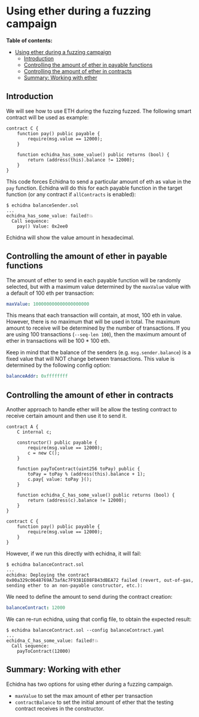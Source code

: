 # Using ether during a fuzzing campaign

**Table of contents:**

- [Using ether during a fuzzing campaign](#using-ether-during-a-fuzzing-campaign)
  - [Introduction](#introduction)
  - [Controlling the amount of ether in payable functions](#controlling-the-amount-of-ether-in-payable-functions)
  - [Controlling the amount of ether in contracts](#controlling-the-amount-of-ether-in-contracts)
  - [Summary: Working with ether](#summary-working-with-ether)

## Introduction

We will see how to use ETH during the fuzzing fuzzed. The following smart contract will be used as example:

```solidity
contract C {
    function pay() public payable {
        require(msg.value == 12000);
    }

    function echidna_has_some_value() public returns (bool) {
        return (address(this).balance != 12000);
    }
}
```

This code forces Echidna to send a particular amount of eth as value in the `pay` function.
Echidna will do this for each payable function in the target function (or any contract if `allContracts` is enabled):

```
$ echidna balanceSender.sol
...
echidna_has_some_value: failed!💥
  Call sequence:
    pay() Value: 0x2ee0
```

Echidna will show the value amount in hexadecimal.

## Controlling the amount of ether in payable functions

The amount of ether to send in each payable function will be randomly selected, but with a maximum value determined by the `maxValue` value
with a default of 100 eth per transaction:

```yaml
maxValue: 100000000000000000000
```

This means that each transaction will contain, at most, 100 eth in value. However, there is no maximum that will be used in total.
The maximum amount to receive will be determined by the number of transactions. If you are using 100 transactions (`--seq-len 100`),
then the maximum amount of ether in transactions will be 100 \* 100 eth.

Keep in mind that the balance of the senders (e.g. `msg.sender.balance`) is a fixed value that will NOT change between transactions.
This value is determined by the following config option:

```yaml
balanceAddr: 0xffffffff
```

## Controlling the amount of ether in contracts

Another approach to handle ether will be allow the testing contract to receive certain amount and then use it to send it.

```solidity
contract A {
    C internal c;

    constructor() public payable {
        require(msg.value == 12000);
        c = new C();
    }

    function payToContract(uint256 toPay) public {
        toPay = toPay % (address(this).balance + 1);
        c.pay{ value: toPay }();
    }

    function echidna_C_has_some_value() public returns (bool) {
        return (address(c).balance != 12000);
    }
}

contract C {
    function pay() public payable {
        require(msg.value == 12000);
    }
}
```

However, if we run this directly with echidna, it will fail:

```
$ echidna balanceContract.sol
...
echidna: Deploying the contract 0x00a329c0648769A73afAc7F9381E08FB43dBEA72 failed (revert, out-of-gas, sending ether to an non-payable constructor, etc.):
```

We need to define the amount to send during the contract creation:

```yaml
balanceContract: 12000
```

We can re-run echidna, using that config file, to obtain the expected result:

```
$ echidna balanceContract.sol --config balanceContract.yaml
...
echidna_C_has_some_value: failed!💥
  Call sequence:
    payToContract(12000)
```

## Summary: Working with ether

Echidna has two options for using ether during a fuzzing campaign.

- `maxValue` to set the max amount of ether per transaction
- `contractBalance` to set the initial amount of ether that the testing contract receives in the constructor.

